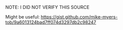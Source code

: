NOTE: I DID NOT VERIFY THIS SOURCE

Might be useful: https://gist.github.com/mike-myers-tob/9a6013124bad7ff074d3297db2c98247